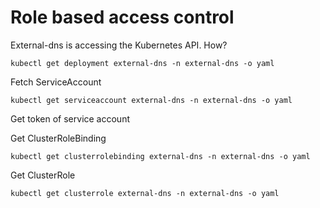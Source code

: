 # Role based access control

External-dns is accessing the Kubernetes API. How?

```
kubectl get deployment external-dns -n external-dns -o yaml
```

Fetch ServiceAccount

```
kubectl get serviceaccount external-dns -n external-dns -o yaml
```

Get token of service account

Get ClusterRoleBinding
```
kubectl get clusterrolebinding external-dns -n external-dns -o yaml
```

Get ClusterRole

```
kubectl get clusterrole external-dns -n external-dns -o yaml
```
